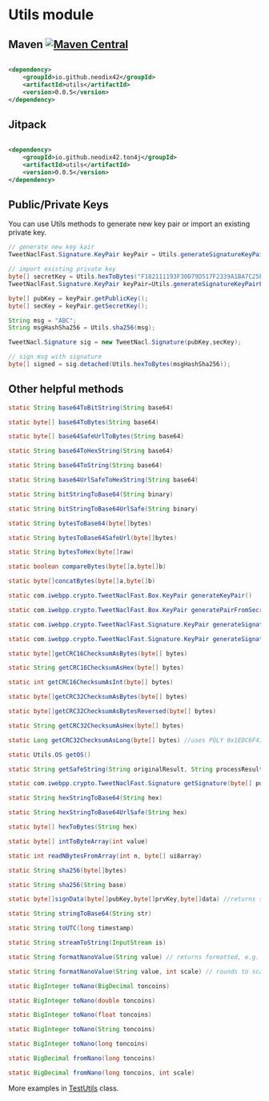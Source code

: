 # Utils module

## Maven [![Maven Central][maven-central-svg]][maven-central]

```xml

<dependency>
    <groupId>io.github.neodix42</groupId>
    <artifactId>utils</artifactId>
    <version>0.0.5</version>
</dependency>
```

## Jitpack

```xml

<dependency>
    <groupId>io.github.neodix42.ton4j</groupId>
    <artifactId>utils</artifactId>
    <version>0.0.5</version>
</dependency>
```

## Public/Private Keys

You can use Utils methods to generate new key pair or import an existing private key.

```java
// generate new key kair
TweetNaclFast.Signature.KeyPair keyPair = Utils.generateSignatureKeyPair();
```

```java
// import existing private key
byte[] secretKey = Utils.hexToBytes("F182111193F30D79D517F2339A1BA7C25FDF6C52142F0F2C1D960A1F1D65E1E4");
TweetNaclFast.Signature.KeyPair keyPair=Utils.generateSignatureKeyPairFromSeed(secretKey);

byte[] pubKey = keyPair.getPublicKey();
byte[] secKey = keyPair.getSecretKey();

String msg = "ABC";
String msgHashSha256 = Utils.sha256(msg);

TweetNacl.Signature sig = new TweetNacl.Signature(pubKey,secKey);

// sign msg with signature
byte[] signed = sig.detached(Utils.hexToBytes(msgHashSha256));
```

## Other helpful methods

```java
static String base64ToBitString(String base64)

static byte[] base64ToBytes(String base64)

static byte[] base64SafeUrlToBytes(String base64)

static String base64ToHexString(String base64)

static String base64ToString(String base64)

static String base64UrlSafeToHexString(String base64)

static String bitStringToBase64(String binary)

static String bitStringToBase64UrlSafe(String binary)

static String bytesToBase64(byte[]bytes)

static String bytesToBase64SafeUrl(byte[]bytes)

static String bytesToHex(byte[]raw)

static boolean compareBytes(byte[]a,byte[]b)

static byte[]concatBytes(byte[]a,byte[]b)

static com.iwebpp.crypto.TweetNaclFast.Box.KeyPair generateKeyPair()

static com.iwebpp.crypto.TweetNaclFast.Box.KeyPair generatePairFromSecretKey(byte[] secretKey)

static com.iwebpp.crypto.TweetNaclFast.Signature.KeyPair generateSignatureKeyPair()

static com.iwebpp.crypto.TweetNaclFast.Signature.KeyPair generateSignatureKeyPairFromSeed(byte[] secretKey)

static byte[]getCRC16ChecksumAsBytes(byte[] bytes)

static String getCRC16ChecksumAsHex(byte[] bytes)

static int getCRC16ChecksumAsInt(byte[] bytes)

static byte[]getCRC32ChecksumAsBytes(byte[] bytes)

static byte[]getCRC32ChecksumAsBytesReversed(byte[] bytes)

static String getCRC32ChecksumAsHex(byte[] bytes)

static Long getCRC32ChecksumAsLong(byte[] bytes) //uses POLY 0x1EDC6F41

static Utils.OS getOS()

static String getSafeString(String originalResult, String processResult,String template)

static com.iwebpp.crypto.TweetNaclFast.Signature getSignature(byte[] pubKey,byte[] prvKey)

static String hexStringToBase64(String hex)

static String hexStringToBase64UrlSafe(String hex)

static byte[] hexToBytes(String hex)

static byte[] intToByteArray(int value)

static int readNBytesFromArray(int n, byte[] ui8array)

static String sha256(byte[]bytes)

static String sha256(String base)

static byte[]signData(byte[]pubKey,byte[]prvKey,byte[]data) //returns signature

static String stringToBase64(String str)

static String toUTC(long timestamp)

static String streamToString(InputStream is)

static String formatNanoValue(String value) // returns formatted, e.g. 100,451.515633556 

static String formatNanoValue(String value, int scale) // rounds to scale, e.g. 100,451.52 

static BigInteger toNano(BigDecimal toncoins)

static BigInteger toNano(double toncoins)

static BigInteger toNano(float toncoins)

static BigInteger toNano(String toncoins)

static BigInteger toNano(long toncoins)

static BigDecimal fromNano(long toncoins)

static BigDecimal fromNano(long toncoins, int scale)
```

More examples in [TestUtils](../utils/src/test/java/org/ton/java/utils/TestUtils.java) class.

[maven-central-svg]: https://img.shields.io/maven-central/v/io.github.neodix42/utils

[maven-central]: https://mvnrepository.com/artifact/io.github.neodix42/utils

[ton-svg]: https://img.shields.io/badge/Based%20on-TON-blue

[ton]: https://ton.org